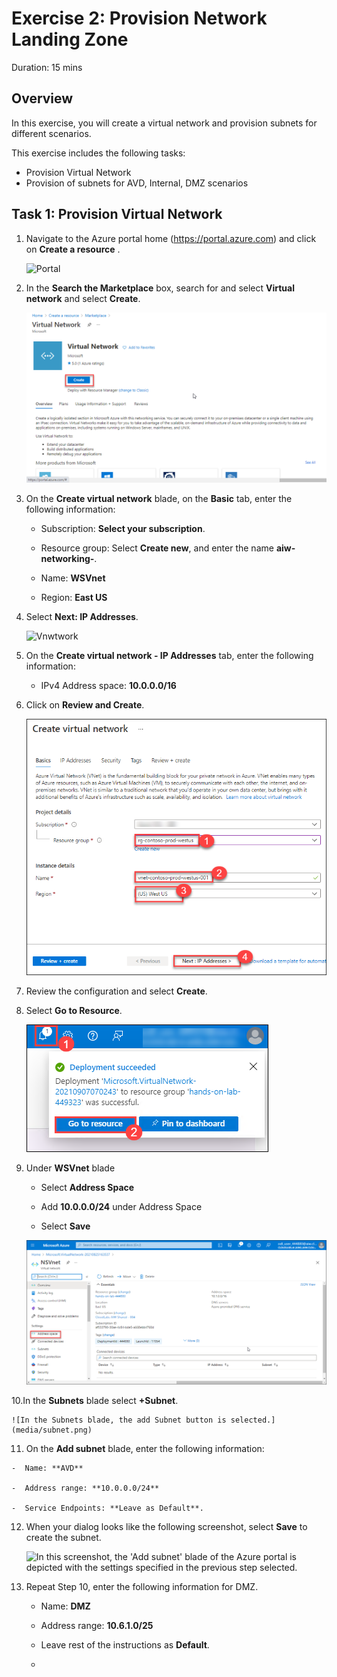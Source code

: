
# Exercise 2: Provision Network Landing Zone

Duration: 15 mins

## Overview

In this exercise, you will create a virtual network and provision subnets for different scenarios.

This exercise includes the following tasks:

* Provision Virtual Network 
* Provision of subnets for AVD, Internal, DMZ scenarios


## Task 1: Provision Virtual Network 

1. Navigate to the Azure portal home (<https://portal.azure.com>) and click on **Create a resource** .

    ![Portal](https://github.com/Divyasri199/AIW-Azure-Network-Solutions/blob/prod/media/portal.png?raw=true)
    
2. In the **Search the Marketplace** box, search for and select **Virtual network** and select **Create**. 

    ![Vnet](media/VNet.png)
    
3.  On the **Create virtual network** blade, on the **Basic** tab, enter the following information:

    -  Subscription: **Select your subscription**.
  
    -  Resource group: Select **Create new**, and enter the name **aiw-networking-**.

    -  Name: **WSVnet**

    -  Region: **East US**

4. Select **Next: IP Addresses**.
 
    ![Vnwtwork](media/vnet1.0.png)
    
5.  On the **Create virtual network - IP Addresses** tab, enter the following information:

    -  IPv4 Address space: **10.0.0.0/16**

6. Click on **Review and Create**.

    ![Vnet creation](media/vnet2.png)
    
7. Review the configuration and select **Create**.

8. Select **Go to Resource**.

   ![Vnet creation](media/vnet3.png)
   
9. Under **WSVnet** blade
 
    - Select **Address Space**

    - Add  **10.0.0.0/24** under Address Space

    - Select **Save**

    ![Address Space](media/as.png)
    
10.In the **Subnets** blade select **+Subnet**.

    ![In the Subnets blade, the add Subnet button is selected.](media/subnet.png)
    
11.  On the **Add subnet** blade, enter the following information:

    -  Name: **AVD**

    -  Address range: **10.0.0.0/24**

    -  Service Endpoints: **Leave as Default**.
    
12.  When your dialog looks like the following screenshot, select **Save** to create the subnet.

      ![In this screenshot, the 'Add subnet' blade of the Azure portal is depicted with the settings specified in the previous step selected.]("media/subnet1.png")
    
13. Repeat Step 10, enter the following information for DMZ. 

    -  Name: **DMZ** 

    -  Address range: **10.6.1.0/25**
    
    - Leave rest of the instructions as **Default**.
    - 
